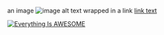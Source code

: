 an image
![image alt text](https://example.com/link-to-image)
wrapped in a link
[link text](https://example.com/my-link "link title")


[![Everything Is AWESOME](https://img.youtube.com/vi/StTqXEQ2l-Y/0.jpg)](https://www.youtube.com/watch?v=StTqXEQ2l-Y "Everything Is AWESOME")
